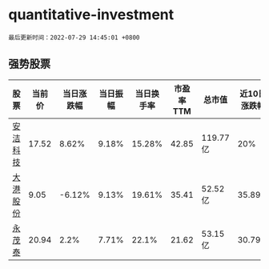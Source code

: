 # quantitative-investment

`最后更新时间：2022-07-29 14:45:01 +0800`

## 强势股票

|股票|当前价|当日涨跌幅|当日振幅|当日换手率|市盈率TTM|总市值|近10日涨跌幅|
|----|----|----|----|----|----|----|----|
|[安洁科技](https://xueqiu.com/S/SZ002635)|17.52|8.62%|9.18%|15.28%|42.85|119.77亿|20%|
|[大港股份](https://xueqiu.com/S/SZ002077)|9.05|-6.12%|9.13%|19.61%|35.41|52.52亿|35.89%|
|[永茂泰](https://xueqiu.com/S/SH605208)|20.94|2.2%|7.71%|22.1%|21.62|53.15亿|30.79%|
